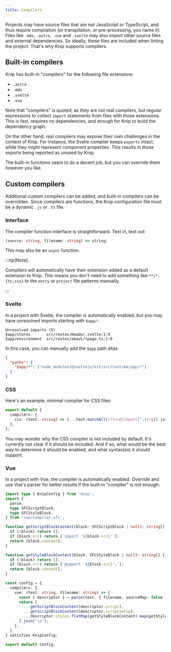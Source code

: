 ```yaml
---
title: Compilers
---
```


Projects may have source files that are not JavaScript or TypeScript, and thus
require compilation (or transpilation, or pre-processing, you name it). Files
like `.mdx`, `.astro`, `.vue` and `.svelte` may also import other source files
and external dependencies. So ideally, these files are included when linting the
project. That's why Knip supports compilers.

## Built-in compilers

Knip has built-in "compilers" for the following file extensions:

- `.astro`
- `.mdx`
- `.svelte`
- `.vue`

Note that "compilers" is quoted, as they are not real compilers, but regular
expressions to collect `import` statements from files with those extensions.
This is fast, requires no dependencies, and enough for Knip to build the
dependency graph.

On the other hand, real compilers may expose their own challenges in the context
of Knip. For instance, the Svelte compiler keeps `exports` intact, while they
might represent component properties. This results in those exports being
reported as unused by Knip.

The built-in functions seem to do a decent job, but you can override them
however you like.

## Custom compilers

Additional custom compilers can be added, and built-in compilers can be
overridden. Since compilers are functions, the Knip configuration file must be a
dynamic `.js` or `.ts` file.

### Interface

The compiler function interface is straightforward. Text in, text out:

```ts
(source: string, filename: string) => string;
```

This may also be an `async` function.

:::tip[Note]

Compilers will automatically have their extension added as a default extension
to Knip. This means you don't need to add something like `**/*.{ts,css}` to the
`entry` or `project` file patterns manually.

:::

### Svelte

In a project with Svelte, the compiler is automatically enabled, but you may
have unresolved imports starting with `$app/`:

```shell
Unresolved imports (5)
$app/stores       src/routes/Header.svelte:1:9
$app/environment  src/routes/about/+page.ts:1:9
```

In this case, you can manually add the `$app` path alias:

```json title="knip.json"
{
  "paths": {
    "$app/*": ["node_modules/@sveltejs/kit/src/runtime/app/*"]
  }
}
```

### CSS

Here's an example, minimal compiler for CSS files:

```ts title="knip.ts"
export default {
  compilers: {
    css: (text: string) => [...text.matchAll(/(?<=@)import[^;]+/g)].join('\n'),
  },
};
```

You may wonder why the CSS compiler is not included by default. It's currently
not clear if it should be included. And if so, what would be the best way to
determine it should be enabled, and what syntax(es) it should support.

### Vue

In a project with Vue, the compiler is automatically enabled. Override and use
Vue's parser for better results if the built-in "compiler" is not enough:

```ts
import type { KnipConfig } from 'knip';
import {
  parse,
  type SFCScriptBlock,
  type SFCStyleBlock,
} from 'vue/compiler-sfc';

function getScriptBlockContent(block: SFCScriptBlock | null): string[] {
  if (!block) return [];
  if (block.src) return [`import '${block.src}'`];
  return [block.content];
}

function getStyleBlockContent(block: SFCStyleBlock | null): string[] {
  if (!block) return [];
  if (block.src) return [`@import '${block.src}';`];
  return [block.content];
}

const config = {
  compilers: {
    vue: (text: string, filename: string) => {
      const { descriptor } = parse(text, { filename, sourceMap: false });
      return [
        ...getScriptBlockContent(descriptor.script),
        ...getScriptBlockContent(descriptor.scriptSetup),
        ...descriptor.styles.flatMap(getStyleBlockContent).map(getStyleImports),
      ].join('\n');
    },
  },
} satisfies KnipConfig;

export default config;
```
